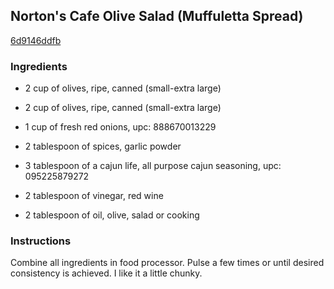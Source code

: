 ## Norton's Cafe Olive Salad (Muffuletta Spread)

[6d9146ddfb](http://www.food.com/recipe/nortons-cafe-olive-salad-muffuletta-spread-216412)

### Ingredients

 - 2 cup of olives, ripe, canned (small-extra large)

 - 2 cup of olives, ripe, canned (small-extra large)

 - 1 cup of fresh red onions, upc: 888670013229

 - 2 tablespoon of spices, garlic powder

 - 3 tablespoon of a cajun life, all purpose cajun seasoning, upc: 095225879272

 - 2 tablespoon of vinegar, red wine

 - 2 tablespoon of oil, olive, salad or cooking

### Instructions

Combine all ingredients in food processor. Pulse a few times or until desired consistency is achieved. I like it a little chunky.